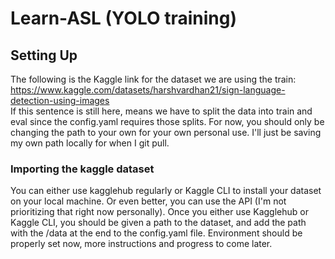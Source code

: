 # Learn-ASL (YOLO training)

## Setting Up
The following is the Kaggle link for the dataset we are using the train: https://www.kaggle.com/datasets/harshvardhan21/sign-language-detection-using-images </br>
If this sentence is still here, means we have to split the data into train and eval since the config.yaml requires those splits. For now, you should only be changing the path to your own for your own personal use. I'll just be saving my own path locally for when I git pull. </br>
### Importing the kaggle dataset
You can either use kagglehub regularly or Kaggle CLI to install your dataset on your local machine. Or even better, you can use the API (I'm not prioritizing that right now personally). Once you either use Kagglehub or Kaggle CLI, you should be given a path to the dataset, and add the path with the /data at the end to the config.yaml file. Environment should be properly set now, more instructions and progress to come later.  
